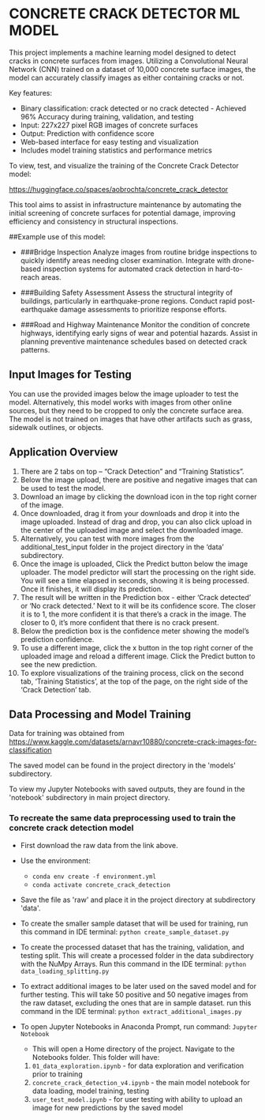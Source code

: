 
# CONCRETE CRACK DETECTOR ML MODEL

This project implements a machine learning model designed to detect cracks in concrete surfaces from images. Utilizing a Convolutional Neural Network (CNN) trained on a dataset of 10,000 concrete surface images, the model can accurately classify images as either containing cracks or not.

Key features:
- Binary classification: crack detected or no crack detected - Achieved 96% Accuracy during training, validation, and testing
- Input: 227x227 pixel RGB images of concrete surfaces
- Output: Prediction with confidence score
- Web-based interface for easy testing and visualization
- Includes model training statistics and performance metrics


To view, test, and visualize the training of the Concrete Crack Detector model:

https://huggingface.co/spaces/aobrochta/concrete_crack_detector

This tool aims to assist in infrastructure maintenance by automating the initial screening of concrete surfaces for potential damage, improving efficiency and consistency in structural inspections.

##Example use of this model:
- ###Bridge Inspection
Analyze images from routine bridge inspections to quickly identify areas needing closer examination.
Integrate with drone-based inspection systems for automated crack detection in hard-to-reach areas.


- ###Building Safety Assessment
Assess the structural integrity of buildings, particularly in earthquake-prone regions.
Conduct rapid post-earthquake damage assessments to prioritize response efforts.


- ###Road and Highway Maintenance
Monitor the condition of concrete highways, identifying early signs of wear and potential hazards.
Assist in planning preventive maintenance schedules based on detected crack patterns.




## Input Images for Testing
You can use the provided images below the image uploader to test the model.
Alternatively, this model works with images from other online sources, but they need to be
cropped to only the concrete surface area. The model is not trained on images that have other artifacts such as grass, sidewalk outlines, or objects.

## Application Overview

1. There are 2 tabs on top – “Crack Detection” and “Training Statistics”.
2.	Below the image upload, there are positive and negative images that can be used to test the model. 
3. Download an image by clicking the download icon in the top right corner of the image.
4. Once downloaded, drag it from your downloads and drop it into the image uploaded. Instead of drag and drop, you can also click upload in the center of the uploaded image and select the downloaded image.
5. Alternatively, you can test with more images from the additional_test_input folder in the project directory in the ‘data’ subdirectory. 
6. Once the image is uploaded, Click the Predict button below the image uploader. The model predictor will start the processing on the right side. You will see a time elapsed in seconds, showing it is being processed. Once it finishes, it will display its prediction.
7. The result will be written in the Prediction box - either ‘Crack detected’ or ‘No crack detected.’ Next to it will be its confidence score. The closer it is to 1, the more confident it is that there’s a crack in the image. The closer to 0, it’s more confident that there is no crack present.
8. Below the prediction box is the confidence meter showing the model’s prediction confidence.
9. To use a different image, click the x button in the top right corner of the uploaded image and reload a different image. Click the Predict button to see the new prediction.
10. To explore visualizations of the training process, click on the second tab, ‘Training Statistics’, at the top of the page, on the right side of the ‘Crack Detection’ tab.

## Data Processing and Model Training
Data for training was obtained from https://www.kaggle.com/datasets/arnavr10880/concrete-crack-images-for-classification

The saved model can be found in the project directory in the 'models' subdirectory.

To view my Jupyter Notebooks with saved outputs, they are found in the 'notebook' subdirectory in main project directory.

### To recreate the same data preprocessing used to train the concrete crack detection model
- First download the raw data from the link above.


- Use the environment:

  - `conda env create -f environment.yml`
  - `conda activate concrete_crack_detection`


- Save the file as 'raw' and place it in the project directory at subdirectory 'data'.


- To create the smaller sample dataset that will be used for training, run this command in IDE terminal:
`python create_sample_dataset.py`


- To create the processed dataset that has the training, validation, and testing split.
This will create a processed folder in the data subdirectory with the NuMpy Arrays.
Run this command in the IDE terminal:
`python data_loading_splitting.py`


- To extract additional images to be later used on the saved model and for further testing.
This will take 50 positive and 50 negative images from the raw dataset, excluding the ones that are in sample dataset.
run this command in the IDE terminal:
`python extract_additional_images.py`


- To open Jupyter Notebooks in Anaconda Prompt, run command:
`Jupyter Notebook`

  - This will open a Home directory of the project.
Navigate to the Notebooks folder. This folder will have:
  1. `01_data_exploration.ipynb` - for data exploration and verification prior to training
  2. `concrete_crack_detection_v4.ipynb` - the main model notebook for data loading, model training, testing
  3. `user_test_model.ipynb` - for user testing with ability to upload an image for new predictions by the saved model


